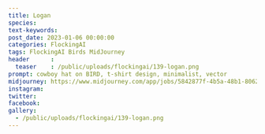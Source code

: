 ```yaml
---
title: Logan
species: 
text-keywords: 
post_date: 2023-01-06 00:00:00
categories: FlockingAI
tags: FlockingAI Birds MidJourney 
header      :
  teaser    : /public/uploads/flockingai/139-logan.png
prompt: cowboy hat on BIRD, t-shirt design, minimalist, vector
midjourney: https://www.midjourney.com/app/jobs/5842877f-4b5a-48b1-8062-f7413d1cb6a6
instagram: 
twitter: 
facebook: 
gallery: 
  - /public/uploads/flockingai/139-logan.png
---
```



